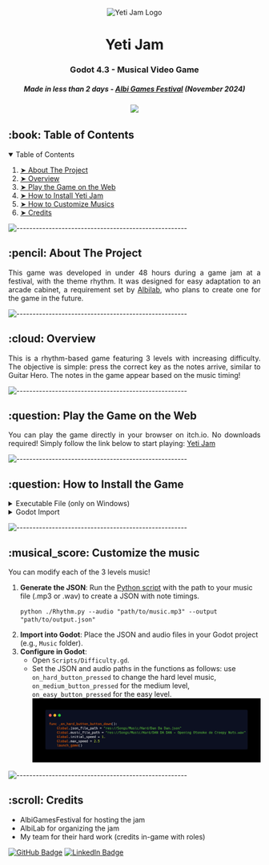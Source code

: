 <p align="center"> 
  <img src="yeti_jam_logo.png" alt="Yeti Jam Logo" width="120px" height="120px">
</p>
<h1 align="center"> Yeti Jam </h1>
<h3 align="center"> Godot 4.3 - Musical Video Game </h3>
<h5 align="center"> Made in less than 2 days - <a href="https://www.albigamesfestival.fr/">Albi Games Festival</a> (November 2024) </h5>

<p align="center">
    <img src="img/game_presentation.gif">
</p>

<!-- TABLE OF CONTENTS -->
<h2 id="table-of-contents"> :book: Table of Contents </h2>

<details open="open">
    <summary>Table of Contents</summary>
    <ol>
    <li><a href="#about-the-project"> ➤ About The Project</a></li>
    <li><a href="#overview"> ➤ Overview</a></li>
    <li><a href="#play"> ➤ Play the Game on the Web</a></li>
    <li><a href="#install"> ➤ How to Install Yeti Jam</a></li>
    <li><a href="#change-music"> ➤ How to Customize Musics</a></li>
    <li><a href="#credits"> ➤ Credits</a></li>
</ol>
</details>

![-----------------------------------------------------](https://raw.githubusercontent.com/andreasbm/readme/master/assets/lines/rainbow.png)

<!-- ABOUT THE PROJECT -->
<h2 id="about-the-project"> :pencil: About The Project</h2>

<p align="justify"> 
This game was developed in under 48 hours during a game jam at a festival, with the theme rhythm. It was designed for easy adaptation to an arcade cabinet, a requirement set by <a href="https://albilab.fr/">Albilab</a>, who plans to create one for the game in the future.
</p>

![-----------------------------------------------------](https://raw.githubusercontent.com/andreasbm/readme/master/assets/lines/rainbow.png)

<!-- OVERVIEW -->
<h2 id="overview"> :cloud: Overview</h2>

<p align="justify"> 
  This is a rhythm-based game featuring 3 levels with increasing difficulty. The objective is simple: press the correct key as the notes arrive, similar to Guitar Hero.
  The notes in the game appear based on the music timing! 
</p>

![-----------------------------------------------------](https://raw.githubusercontent.com/andreasbm/readme/master/assets/lines/rainbow.png)

<!-- PLAY -->
<h2 id="play"> :question: Play the Game on the Web</h2>

<p align="justify"> 
You can play the game directly in your browser on itch.io. No downloads required! Simply follow the link below to start playing: <a href="https://steelpotathor.itch.io/yeti-jam">Yeti Jam</a>
</p>

![-----------------------------------------------------](https://raw.githubusercontent.com/andreasbm/readme/master/assets/lines/rainbow.png)

<!-- INSTALL -->
<h2 id="install"> :question: How to Install the Game</h2>

<details>
<summary>Executable File (only on Windows)</summary>
<h3>Executable File</h3>

Download the game from <a href="https://github.com/SteelPotathor/Yeti-Jam/releases/tag/v1.0">releases </a> on my GitHub
repository and run the executable file.
</details>

<details>
<summary>Godot Import</summary>
<h3>Godot Import</h3>
<ol> 
<li><b>Download the project:</b> Clone or download the project from this GitHub repository.</li>
<li><b>Open Godot and Import the Project:</b> In Godot, click on the Import button (highlighted in red in the image below) to import the project into the engine.</li>
</ol>

<img src="img/import.png" alt="Import Button" style="max-width:100%;">
</details>

![-----------------------------------------------------](https://raw.githubusercontent.com/andreasbm/readme/master/assets/lines/rainbow.png)

<!-- CHANGE MUSICS -->
<h2 id="change_music"> :musical_score: Customize the music</h2>
<p>You can modify each of the 3 levels music!</p>
<ol>
    <li><strong>Generate the JSON</strong>: Run the <a href="https://github.com/SteelPotathor/Song-Rhythm">Python script</a> with the path to your music file (.mp3 or .wav) to create a JSON with note timings.</li>
    <pre><code>python ./Rhythm.py --audio "path/to/music.mp3" --output "path/to/output.json"</code></pre>
    <li><strong>Import into Godot</strong>: Place the JSON and audio files in your Godot project (e.g., <code>Music</code> folder).</li>
    <li><strong>Configure in Godot</strong>:
        <ul>
            <li>Open <code>Scripts/Difficulty.gd</code>.</li>
            <li>Set the JSON and audio paths in the functions as follows: use <code>on_hard_button_pressed</code> to change the hard level music, <code>on_medium_button_pressed</code> for the medium level, <code>on_easy_button_pressed</code> for the easy level.</li>
            <img src="img/difficulty.png" alt="Specified Code" style="max-width:100%;">        
</ul>
    </li>
</ol>

![-----------------------------------------------------](https://raw.githubusercontent.com/andreasbm/readme/master/assets/lines/rainbow.png)

<!-- CREDITS -->
<h2 id="credits"> :scroll: Credits</h2>

- AlbiGamesFestival for hosting the jam
- AlbiLab for organizing the jam
- My team for their hard work (credits in-game with roles)

[![GitHub Badge](https://img.shields.io/badge/GitHub-100000?style=for-the-badge&logo=github&logoColor=white)](https://github.com/SteelPotathor)
[![LinkedIn Badge](https://img.shields.io/badge/LinkedIn-0077B5?style=for-the-badge&logo=linkedin&logoColor=white)](https://www.linkedin.com/in/timoth%C3%A9e-da-costa-cantante-01aaa6336/)
